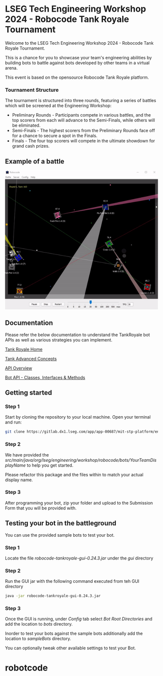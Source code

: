 # LSEG Tech Engineering Workshop 2024 - Robocode Tank Royale Tournament

Welcome to the LSEG Tech Engineering Workshop 2024 - Robocode Tank Royale Tournament.

This is a chance for you to showcase your team's engineering abilities by building bots to battle against bots developed by other teams in a virtual arena.

This event is based on the opensource Robocode Tank Royale platform.

### Tournament Structure

The tournament is structured into three rounds, featuring a series of battles which will be screened at the Engineering Workshop:

- Preliminary Rounds - Participants compete in various battles, and the top scorers from each will advance to the Semi-Finals, while others will be eliminated.
- Semi-Finals - The highest scorers from the Preliminary Rounds face off for a chance to secure a spot in the Finals.
- Finals - The four top scorers will compete in the ultimate showdown for grand cash prizes.


## Example of a battle

<img src="docs/robocode-battle-anim.gif" alt="GIF animation of tanks battling each other on a 2D battlefield">

## Documentation 

Please refer the below documentation to understand the TankRoyale bot APIs as well as various strategies you can implement.

[Tank Royale Home](https://robocode-dev.github.io/tank-royale/)

[Tank Advanced Concepts](https://robocode-dev.github.io/tank-royale/tutorial/beyond-the-basics.html)

[API Overview](https://robocode-dev.github.io/tank-royale/api/java/index.html)

[Bot API - Classes, Interfaces & Methods](https://robocode-dev.github.io/tank-royale/api/java/dev/robocode/tankroyale/botapi/package-summary.html)

## Getting started

### Step 1

Start by cloning the repository to your local machine. Open your terminal and run:

```bash
git clone https://gitlab.dx1.lseg.com/app/app-00687/mit-stp-platform/engineering-workshop-robocode.git
```

### Step 2

We have provided the _src/main/java/org/lseg/engineering/workshop/robocode/bots/YourTeamDisplayName_ to help you get started.

Please refactor this package and the files within to match your actual display name.


### Step 3

After programming your bot, zip your folder and upload to the Submission Form that you will be provided with.

## Testing your bot in the battleground

You can use the provided sample bots to test your bot.

### Step 1

Locate the file _robocode-tankroyale-gui-0.24.3.jar_ under the _gui_ directory

### Step 2 

Run the GUI jar with the following command executed from teh GUI directory

```bash
java -jar robocode-tankroyale-gui-0.24.3.jar
```

### Step 3 

Once the GUI is running, under _Config_ tab select _Bot Root Directories_ and add the location to _bots_ directory.

Inorder to test your bots against the sample bots additionally add the location to _sampleBots_ directory.

You can optionally tweak other available settings to test your Bot.
# robotcode
